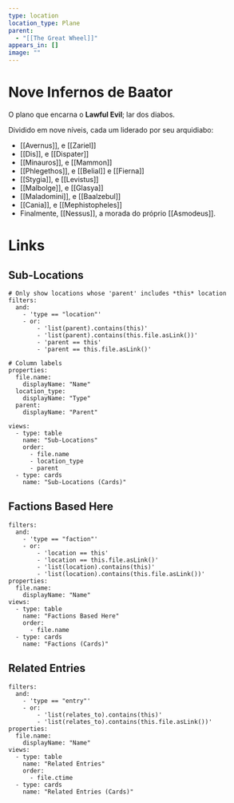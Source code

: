 ```yaml
---
type: location
location_type: Plane
parent:
  - "[[The Great Wheel]]"
appears_in: []
image: ""
---
```

# Nove Infernos de Baator

O plano que encarna o **Lawful Evil**; lar dos diabos. 

Dividido em nove níveis, cada um liderado por seu arquidiabo: 
- [[Avernus]], e [[Zariel]]
- [[Dis]], e [[Dispater]]
- [[Minauros]], e [[Mammon]]
- [[Phlegethos]], e [[Belial]] e [[Fierna]]
- [[Stygia]], e [[Levistus]]
- [[Malbolge]], e [[Glasya]]
- [[Maladomini]], e [[Baalzebul]]
- [[Cania]], e [[Mephistopheles]]
- Finalmente, [[Nessus]], a morada do próprio [[Asmodeus]].

<!-- DYNAMIC:related-entries -->

# Links

## Sub-Locations
```base
# Only show locations whose 'parent' includes *this* location
filters:
  and:
    - 'type == "location"'
    - or:
        - 'list(parent).contains(this)'
        - 'list(parent).contains(this.file.asLink())'
        - 'parent == this'
        - 'parent == this.file.asLink()'

# Column labels
properties:
  file.name:
    displayName: "Name"
  location_type:
    displayName: "Type"
  parent:
    displayName: "Parent"

views:
  - type: table
    name: "Sub-Locations"
    order:
      - file.name
      - location_type
      - parent
  - type: cards
    name: "Sub-Locations (Cards)"
```

## Factions Based Here
```base
filters:
  and:
    - 'type == "faction"'
    - or:
        - 'location == this'
        - 'location == this.file.asLink()'
        - 'list(location).contains(this)'
        - 'list(location).contains(this.file.asLink())'
properties:
  file.name:
    displayName: "Name"
views:
  - type: table
    name: "Factions Based Here"
    order:
      - file.name
  - type: cards
    name: "Factions (Cards)"
```

## Related Entries
```base
filters:
  and:
    - 'type == "entry"'
    - or:
        - 'list(relates_to).contains(this)'
        - 'list(relates_to).contains(this.file.asLink())'
properties:
  file.name:
    displayName: "Name"
views:
  - type: table
    name: "Related Entries"
    order:
      - file.ctime
  - type: cards
    name: "Related Entries (Cards)"
```

<!-- /DYNAMIC -->
